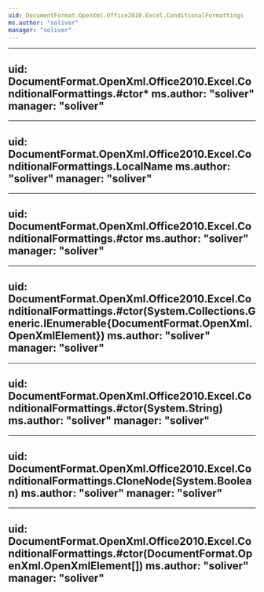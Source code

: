 ```yaml
---
uid: DocumentFormat.OpenXml.Office2010.Excel.ConditionalFormattings
ms.author: "soliver"
manager: "soliver"
---
```


---
uid: DocumentFormat.OpenXml.Office2010.Excel.ConditionalFormattings.#ctor*
ms.author: "soliver"
manager: "soliver"
---

---
uid: DocumentFormat.OpenXml.Office2010.Excel.ConditionalFormattings.LocalName
ms.author: "soliver"
manager: "soliver"
---

---
uid: DocumentFormat.OpenXml.Office2010.Excel.ConditionalFormattings.#ctor
ms.author: "soliver"
manager: "soliver"
---

---
uid: DocumentFormat.OpenXml.Office2010.Excel.ConditionalFormattings.#ctor(System.Collections.Generic.IEnumerable{DocumentFormat.OpenXml.OpenXmlElement})
ms.author: "soliver"
manager: "soliver"
---

---
uid: DocumentFormat.OpenXml.Office2010.Excel.ConditionalFormattings.#ctor(System.String)
ms.author: "soliver"
manager: "soliver"
---

---
uid: DocumentFormat.OpenXml.Office2010.Excel.ConditionalFormattings.CloneNode(System.Boolean)
ms.author: "soliver"
manager: "soliver"
---

---
uid: DocumentFormat.OpenXml.Office2010.Excel.ConditionalFormattings.#ctor(DocumentFormat.OpenXml.OpenXmlElement[])
ms.author: "soliver"
manager: "soliver"
---
